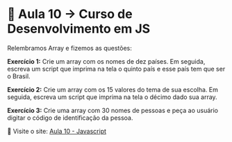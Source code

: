 # 📒 Aula 10 -> Curso de Desenvolvimento em JS 
Relembramos Array e fizemos as questões:

**Exercício 1:** Crie um array com os nomes de dez países. Em seguida, escreva um script que imprima na tela o quinto país e esse país tem que ser o Brasil.

**Exercício 2:** Crie um array com os 15 valores do tema de sua escolha. Em seguida, escreva um script que imprima na tela o décimo dado sua array.

**Exercício 3:** Crie uma array com 30 nomes de pessoas e peça ao usuário digitar o código de identificação da pessoa.

🔗 Visite o site: [Aula 10 - Javascript](https://escandioneider.github.io/Aula-10-Array-Javascript/)  
